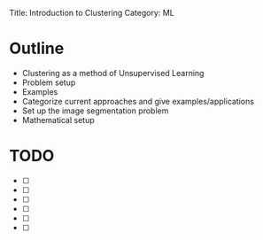 Title: Introduction to Clustering
Category: ML
<!--status: draft-->


# Outline
- Clustering as a method of Unsupervised Learning
- Problem setup
- Examples
- Categorize current approaches and give examples/applications
- Set up the image segmentation problem
- Mathematical setup


# TODO
- [ ] 
- [ ] 
- [ ] 
- [ ] 
- [ ] 
- [ ] 

